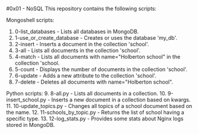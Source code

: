 #0x01 - NoSQL
This repository contains the following scripts:

Mongoshell scripts:
1. 0-list_databases - Lists all databases in MongoDB.
2. 1-use_or_create_database - Creates or uses the database 'my_db'.
3. 2-insert - Inserts a document in the collection 'school'.
4. 3-all - Lists all documents in the collection 'school'.
5. 4-match - Lists all documents with name="Holberton school" in the collection 'school.
6. 5-count - Displays the number of documents in the collection 'school'.
7. 6-update - Adds a new attribute to the collection 'school'.
8. 7-delete - Deletes all documents with name="Holberton school".

Python scripts:
9. 8-all.py - Lists all documents in a collection.
10. 9-insert_school.py - Inserts a new document in a collection based on kwargs.
11. 10-update_topics.py - Changes all topics of a school document based on the name.
12. 11-schools_by_topic.py - Returns the list of school having a specific type.
13. 12-log_stats.py - Provides some stats about Nginx logs stored in MongoDB.